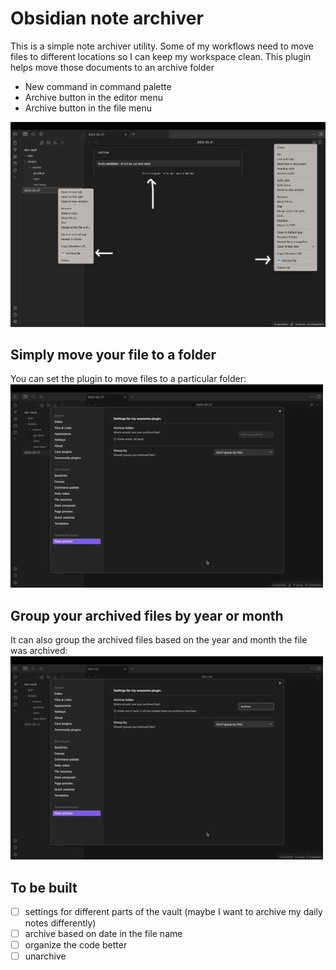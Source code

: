 # Obsidian note archiver

This is a simple note archiver utility. Some of my workflows need to move files to different locations so I can keep
my workspace clean. This plugin helps move those documents to an archive folder

- New command in command palette
- Archive button in the editor menu
- Archive button in the file menu

![Commands and menu items](./docs/img/commands_and_menu_items.png)

## Simply move your file to a folder

You can set the plugin to move files to a particular folder:
![Demo of ungrouped archiving](./docs/img/demo_ungrouped.gif)

## Group your archived files by year or month

It can also group the archived files based on the year and month the file was archived:
![Demo of grouped archiving](./docs/img/demo_grouped.gif)

## To be built

- [ ] settings for different parts of the vault (maybe I want to archive my daily notes differently)
- [ ] archive based on date in the file name
- [ ] organize the code better
- [ ] unarchive